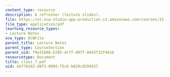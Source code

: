 ```yaml
---
content_type: resource
description: A refresher (lecture slides).
file: https://ol-ocw-studio-app-production.s3.amazonaws.com/courses/15-969-dynamic-leadership-using-improvisation-in-business-fall-2004/ebf78262d8f2009df5c6b029c0294527_class_7.pdf
file_type: application/pdf
learning_resource_types:
- Lecture Notes
ocw_type: OCWFile
parent_title: Lecture Notes
parent_type: CourseSection
parent_uid: f9e31b68-b285-dcff-d97f-8d43f32f461b
resourcetype: Document
title: class_7.pdf
uid: ebf78262-d8f2-009d-f5c6-b029c0294527
---
```

